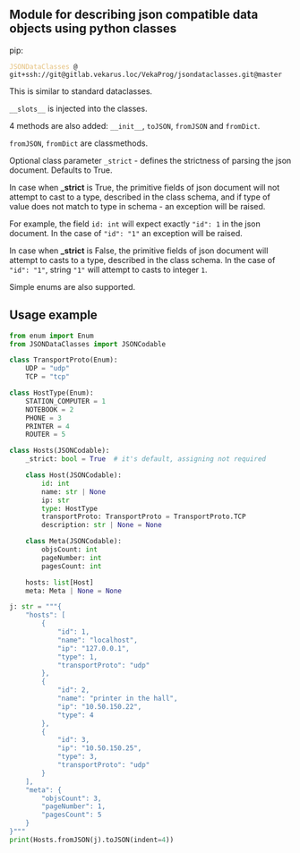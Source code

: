 ## Module for describing json compatible data objects using python classes

pip:
<pre><code><span style="color: #e5c07b">JSONDataClasses</span> @ git+ssh://git@gitlab.vekarus.loc/VekaProg/jsondataclasses.git@master
</code></pre>

This is similar to standard dataclasses.

`__slots__` is injected into the classes.

4 methods are also added: `__init__`, `toJSON`, `fromJSON` and `fromDict`.

`fromJSON`, `fromDict` are classmethods.

Optional class parameter `_strict` - defines the strictness of parsing the json document. Defaults to True.

In case when **_strict** is True, the primitive fields of json document will not attempt to cast to a type, described in the class schema, and if type of value does not match to type in schema - an exception will be raised.

For example, the field `id: int` will expect exactly `"id": 1` in the json document.
In the case of `"id": "1"` an exception will be raised.

In case when **_strict** is False, the primitive fields of json document will attempt to casts to a type, described in the class schema.
In the case of `"id": "1"`, string `"1"` will attempt to casts to integer `1`.

Simple enums are also supported.

## Usage example
```python
from enum import Enum
from JSONDataClasses import JSONCodable

class TransportProto(Enum):
    UDP = "udp"
    TCP = "tcp"

class HostType(Enum):
    STATION_COMPUTER = 1
    NOTEBOOK = 2
    PHONE = 3
    PRINTER = 4
    ROUTER = 5

class Hosts(JSONCodable):
    _strict: bool = True  # it's default, assigning not required

    class Host(JSONCodable):
        id: int
        name: str | None
        ip: str
        type: HostType
        transportProto: TransportProto = TransportProto.TCP
        description: str | None = None

    class Meta(JSONCodable):
        objsCount: int
        pageNumber: int
        pagesCount: int

    hosts: list[Host]
    meta: Meta | None = None

j: str = """{
    "hosts": [
        {
            "id": 1,
            "name": "localhost",
            "ip": "127.0.0.1",
            "type": 1,
            "transportProto": "udp"
        },
        {
            "id": 2,
            "name": "printer in the hall",
            "ip": "10.50.150.22",
            "type": 4
        },
        {
            "id": 3,
            "ip": "10.50.150.25",
            "type": 3,
            "transportProto": "udp"
        }
    ],
    "meta": {
        "objsCount": 3,
        "pageNumber": 1,
        "pagesCount": 5
    }
}"""
print(Hosts.fromJSON(j).toJSON(indent=4))
```
